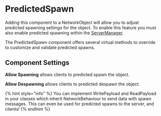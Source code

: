 # PredictedSpawn

Adding this component to a NetworkObject will allow you to adjust predicted spawning settings for the object. To enable this feature you must also enable predicted spawning within the [ServerManager](../managers/server-manager.md).

The PredictedSpawn component offers several virtual methods to override to customize and validate predicted spawns.

## Component Settings

**Allow Spawning** allows clients to predicted spawn the object.

**Allow Despawning** allows clients to predicted despawn the object.

{% hint style="info" %}
You can implement WritePayload and ReadPayload in your classes which inherit NetworkBehaviour to send data with spawn messages. This can even be used for predicted spawns to the server, and clients!
{% endhint %}
